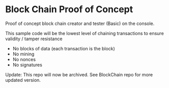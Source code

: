 # Block Chain Proof of Concept
Proof of concept block chain creator and tester (Basic) on the console.

This sample code will be the lowest level of chaining transactions to ensure validity / tamper resistance

- No blocks of data (each transaction is the block)
- No mining
- No nonces
- No signatures

Update: This repo will now be archived. See BlockChain repo for more updated version.



